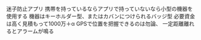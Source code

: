 迷子防止アプリ
携帯を持っているならアプリで持っていないなら小型の機器を使用する
機器はキーホルダー型、またはカバンにつけられるバッジ型
必要資金は高く見積もって1000万＋α
GPSで位置を把握できるのは勿論、 一定距離離れるとアラームが鳴る
